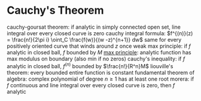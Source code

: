 # Cauchy's Theorem
cauchy-goursat theorem: if analytic in simply connected open set, line integral over every closed curve is zero
	cauchy integral formula: $f^{(n)}(z) = \frac{n!}{2\pi i} \oint_C \frac{f(w)}{(w -z)^{n+1}} dw$
	same for every positively oriented curve that winds around $z$ once
weak max principle: if $f$ analytic in closed ball, $f$ bounded by $M$
	[max principle](holomorphic-function.md): analytic function has max modulus on boundary (also min if no zeros)
cauchy's inequality: if $f$ analytic in closed ball, $f^{(n)}$ bounded by $\frac{n!}{R^n}M$
liouville's theorem: every bounded entire function is constant
	fundamental theorem of algebra: complex polynomial of degree $n \geq 1$ has at least one root
morera: if $f$ continuous and line integral over every closed curve is zero, then $f$ analytic